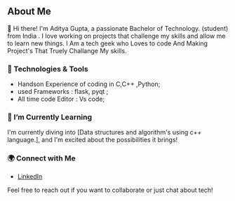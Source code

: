 ## About Me

👋 Hi there! I'm Aditya Gupta, a passionate Bachelor of Technology. (student) from India . I love working on projects that challenge my skills and allow me to learn new things.
    I Am a tech geek who Loves to code And Making Project's That Truely Challange My skills.

### 🔧 Technologies & Tools

- Handson Experience of coding in C,C++ ,Python;
- used Frameworks : flask, pyqt ;
- All time code Editor : Vs code;

### 🌱 I’m Currently Learning

I'm currently diving into [Data structures and algorithm's using c++ language.], and I'm excited about the possibilities it brings!


### 🌍 Connect with Me

- [LinkedIn](https://www.linkedin.com/in/aditya-gupta-920625275/)

Feel free to reach out if you want to collaborate or just chat about tech!
